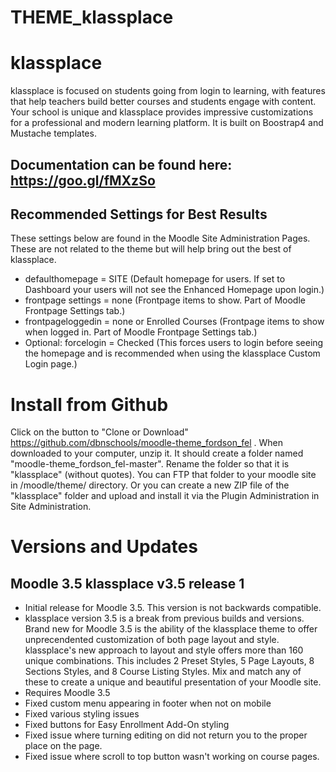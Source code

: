 THEME_klassplace
===========

# klassplace

klassplace is focused on students going from login to learning, with features that help teachers build better courses and students engage with content. Your school is unique and klassplace provides impressive customizations for a professional and modern learning platform. 
It is built on Boostrap4 and Mustache templates.

## Documentation can be found here: https://goo.gl/fMXzSo

## Recommended Settings for Best Results
These settings below are found in the Moodle Site Administration Pages.  These are not related to the theme but will help bring out the best of klassplace.  

* defaulthomepage = SITE (Default homepage for users.  If set to Dashboard your users will not see the Enhanced Homepage upon login.)
* frontpage settings = none (Frontpage items to show. Part of Moodle Frontpage Settings tab.)
* frontpageloggedin = none or Enrolled Courses (Frontpage items to show when logged in. Part of Moodle Frontpage Settings tab.)
* Optional: forcelogin = Checked (This forces users to login before seeing the homepage and is recommended when using the klassplace Custom Login page.)

# Install from Github
Click on the button to "Clone or Download" https://github.com/dbnschools/moodle-theme_fordson_fel . When downloaded to your computer, unzip it. It should create a folder named "moodle-theme_fordson_fel-master". Rename the folder so that it is "klassplace" (without quotes). You can FTP that folder to your moodle site in /moodle/theme/ directory. Or you can create a new ZIP file of the "klassplace" folder and upload and install it via the Plugin Administration in Site Administration.


# Versions and Updates


## Moodle 3.5 klassplace v3.5 release 1
* Initial release for Moodle 3.5.  This version is not backwards compatible.
* klassplace version 3.5 is a break from previous builds and versions.  Brand new for Moodle 3.5 is the ability of the klassplace theme to offer unprecendented customization of both page layout and style.  klassplace's new approach to layout and style offers more than 160 unique combinations.  This includes 2 Preset Styles, 5 Page Layouts, 8 Sections Styles, and 8 Course Listing Styles.  Mix and match any of these to create a unique and beautiful presentation of your Moodle site.
* Requires Moodle 3.5
* Fixed custom menu appearing in footer when not on mobile
* Fixed various styling issues
* Fixed buttons for Easy Enrollment Add-On styling
* Fixed issue where turning editing on did not return you to the proper place on the page.
* Fixed issue where scroll to top button wasn't working on course pages.